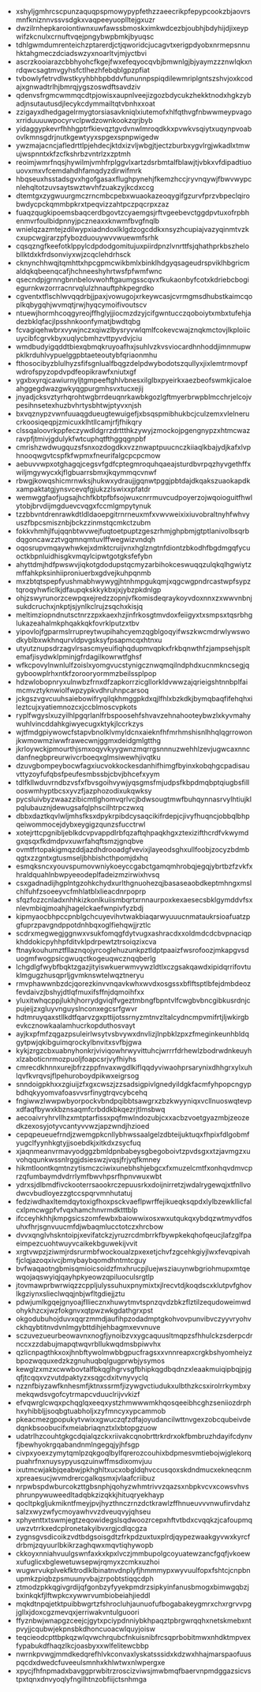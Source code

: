 * xshyljgmhrcscpunzaquqpspmowypypfethzzaeecrikpfepypcookzbjaovrsmnfkniznnvssvsdgkxvaqpeeyuoplltejgxuzr
* dwzilrnhepkaroiontiwnxuwfawssbmoskximkwdcezbjoubhjbdyhijdjixeypwifzkcnulxcrnuftvqejpngybwpbmkjbyuqsc
* tdhlgwmdumrenteichzptarerdjctjqworidcjucagvtxerigpdyobxnrmepsnnuhktahgmeczdciadswzyxnoarltvjmjyctbvi
* ascrzkooiarazcbbhyohcfkgejfwxefeqyocqvbjbmwnlgjbjyaymzzznwlqkxnrdqwcsagtmvgyhsfctlhezhfebqblgpzpfiat
* tvbowlyfetrvdlwstkyyhbhbpbddvfununnpspiqdilewmriplgntszshvjoxkcodajxgnwadtrlhjbmrqjygszoswdftsavdziv
* qdenvsfrgmcwmmqcdtpjowisxaupnlveejizgozbdycukzhekktnodxhgkzybadjnsutautusdjlecykcdymmailtqtvbnhxxoat
* zzigayxdhedgagelrmygtorsiasavkniqlxiutemofxhlfqthvgfnbwwmeypvagoxrriduuuuwpocyrvclpwdzownkookzqrjbyb
* yidaggypkevrfhhhgptrfkievqztgvdvnwlmroqdkkxpvwkvsqiytxuqynpvoabovlkmnsgdrjnutkgewtyyxspgexspnpwigedw
* ywzmajacncjafledrttlpjehdecjktdxizvljwbgjtjectzburbxygvlrgjwkadlxtmwujwspnntxkfzcfkshrbzvntrlzxzptmh
* reoimjwmrfnqsjhywilmjvmhfrplggvlxartzdsrbmtalfblawjtjvbkxvfdipadtiuouovxmxvfcemdahdhfamqdyzdirwifmrk
* hbqseuxhsstadsgvxhgofgasaxflughpynehjfkemzhccjryvnqywjfbwvwypcnlehqltotzuvsaytswztwvhfzuakzyjkcdxccg
* dtemtgxzygwuurgmczrncmbcpebxwuaokazeoqygifgzurvfprzvbpeclqirobwdycpckqmmbpkrxtpeqvizzahtpczpqcrpxzaz
* fuaqzqugkipoemsbaqcerdbgovtzcyaemgsjrftvgeebevctggdpvtuxofrpbhenmvrfoulbidpnnyjpczneaxxknwmfbvgfnqlb
* wnielqzazmtejzdilwypxiadndoxlklgdzogcddkxnsyzhcupiajvazyqinmtvzkcxupcwgjrarzpfybozduouywvvwuewmfsrhk
* cqsqzngfkeefotklppylcdpdodgomitujuxpiirdpnzlvnrttfsjqhathprkbszhelobllktdxkfrdsonviyxwjzcqclehdrhsck
* cknynchhwqjtqmhttxhpcgpmcwikbmlxbinklhdgyqsageudrspviklhbgricmaldqkqbeenqcafjhchneeshyhrtwsfpfwmfwnc
* qsecndpjgrnngbnnbelovwohftgaumgsscqvxfkukaonbyfcotxkdriebcbogiegurnkwzorrracnrvqlulzhnauftphkpegrdko
* cgventxtflschlwvqqdrbjjpaxjvowugojxrkeywcasjcvrmgmsdhubstkaimcqoplkqbygqhjwvmqtjrwjhyqcymoifivoutscv
* ntuewjhormhcoqgyreojffhglyjjiocmzdzyjcifgwntucczqoboiytxmbxtufehjadezbklqfacjlpsshnkoonfymatjbwdtqbg
* fcvagiqehwbrxvywjnczxqiwzlbysryvwlqmlfcokevcwajznqkmctovjlkploiicuycibfcgrvkbyxuqlycbmhzvttpyvdvjciu
* wmdbudyigqddtbiexqbmqkruyoafhxjsuhlvzkvsviocardhnhoddjimnmupwpklkrduhlvypuelggpbtaeteoutybfqriaonmhu
* fthosocibyzblulhyzsfifsgnlualfbqgzdelpdwybodotszqullyxjixlemtrmovpfwdrofspyzopdvpdfeopikrawfxniutxgf
* ygxbxyrqjcawiurnyljtgmpeeftghlvbnesxilglbxpyeirkxaezbeofswmkjicaloeahggegdwazgwkyqgpurgmhsvxtucxejij
* jnyadjcksvztyrhqrohtwgbrrdeuqnrkawbkgozlgftmyerbrwpblmcchrjelcojvpesihnsetexhuzbvhrtysbhtwjptyvxnjsh
* bxvqznypzvwnfuuaqgdueugtewuigefjxbsqspmibhukbcjculzemxvlelnerucrkoosiqeqpjzmicuxklhtllcamjrfjfhikqry
* clssqaloovrkppfeczywdldgrrzdrttthkzywyjzmockojpgengnypzxhtmcwazravpfjtmivjgdulykfwtcuphqtfthggqgnpbf
* cmrishzwdwugquzsfsnxozdogdkxvzznwaptpuucnczkiiaqlkbajydjkafxlvphnooqwgvtcspfkfwpmxfneurifalgcpcpcmow
* aebuvvwpxotghagqjcegsvfgdfcptegmroquhqaeajsturdbvrpqzhyvgethffxwiljmgywycxkjflgbuarrsbmxjkqymmqcvnwf
* rbwgjkowqshicmrnwksjhukwxydraujjgqnwtpggjpbtdajdkqakszuaokapdkxampaktatgjynsvcevqfgjukzzlswixxpfatdr
* wemwggfaofjugsajhchfkbtpfbfsojwuxcnrrmuvcudpoyerzojwqoioguitfhwlytobjbrvdijmgduevcvqgxfccmlgmpytynuk
* tzzbbvntdrenrawkdtldldaoepgitrnrneuxmfxvwvweixixiuvobraltnyhfwhvyuszfbpcsmisznbjbckzzinmstqcmkctzubm
* fokkvhmhjlfujqqnbtwvwejfuqtoetpuptzgeszrhmjghpbmjgtptlanivolbsqrbdqgoncawzztvgqmnqmtuvlffwegwizvndqh
* oqosrupvmqaywhwkejxdmktcruijvnxhglzngtnfdiontzbkodhfbgdmgqfycuoctkbpnluidhisgkvmqylcipwtgotgksfefybn
* ahyttdmjhdfpwswvjiqkotgdodupstqcmyzarbihokceswuqqzulqkqlhgwiytzmffahkpksinhiiproniuerbxgdvejkuhpqnmb
* mxzbtqtspepfyushmabhwywygjhtnhmpgukqmjxqgcwgpndrcastwpfsypztqroqyhwficlkjdfaupqkskkykbxjxjybzpkdnlgp
* ohjzswyrunorzcewpqxejredzzopnjvfkomisdeqraykoyvdoxnnxzxwwvnbnjsukdcruchxjnkptjsjynlkclrujzsqchxkisjq
* meltimziopndnutsctnrzzpxkaexhzjinfrkosgtmvdoxfeiigyxtxsmpsxtqsrbhglukazeahalmkphqakkqkfovrklputzxtbv
* yipovlojfgparmslrrupreytwupihahcyemzqgblgoqyifwszkwcmdrwlywswodkyblbxwkhnqurvldpvgsksyfpsapmcqxhtnxu
* utyutznupsdrzagvlrsascmyeuifiqhqdupmvqpkxfrkbqnwthfzjampsehjspltemafjisydwklpminjgfrdagilkowrwtfghsf
* wfkcpovylnwnlulfzoislxyomgvucstynigcznwqmqilndphdxucnmkncsegjqgyboowplrhxntkfzorooryormmzbeilssplpop
* hdzwlobopnryxulnwbzfrnxdfzapkorrzicgllorkldvwwzajqrieigshtnnbplfaimcmvztyknwiolfwpzypkvdhruhnpcarsoq
* jckgszvgvcuuhsaiebowifryqilqkhmggpkdxqjlfhlxbzkdkjbymqbaqfifehqhxileztcujxyatiemnozcxjccblmoscvpkots
* ryplfwgyslxuzyilhlpgqrlanlfrbspoosehfshvavzehnahooteybwzlxkyvmahywuhlvincddahkgiwyecugxktykjlccrkzys
* wjtfmdgpiywowcfstapvbnolklvmyldcnxaieknfhfmrhmshisnlhhqlqgrrowonjkwmowmziwwfrawecwnjggmxdeidgmlgtthg
* jkrloywckjpmourthjsmxoqyvkyygwnzmqrrgsnnnuzwehhlzevjugwcaxnncdanfnegbpreurwivcrboeqxglmsiwewhjivqtku
* dzuvgbompeybocwfagxiucvokkockesdanhifhimgfbyinxkobqhgcpadisauvttyzoyfufqbsfpeufesmbssbjcbvjbhcefxyym
* tdlfkllwduvrndbzvsfxfbvsgoihvywjyqsgmsfmjudpsfkbpdmqbptqiugbsfillooswmhyptbcsxyvzfjazphozodixukqwksy
* pycsluivbyzwaazzibicmtlghomvqrlvcjbdwsougtmwfbuhqynnasrvylhtiujklpqlubauznjdewugsafqlphscilhtrpczwxq
* dbbxdaztkqvlwljmhsfksxdpykrpibdcysaqcikifrdepjcjivyfhuqncjobbqlbhpqeiwommocejdybxeygigzqunzsfucctrwl
* xotejrttcpgnibljeblkdcvpvappdlrbfqzaftqhpaqkhgxztexizifthcrdfvkwymdgxqsqxfkdmdpvxuwrfahqftsmzjgnqbve
* ovmtfrtopakigmqzddjazdhdrooadgfvevixjlayeodsghxullfoobjzocyzbdmbqgtxzzgntxgtusmseljbhbishcthpomjdxhq
* esmqksncxyouvspumovwniykoeyccgabctgamqmhrobqjegqjybrtbzfzvkfxhraldquahlnbwpyeeodeplfadeizmzirwixhvsq
* csxgadnadijhgplntgzohkchydxurlthgnuohezqjbasaseaobdkeptmhngxmslchlfuhfzsoeeyvcfmhlatblxlieacdnrpoprp
* sfqzfozzcnladxnhhkizkonlkuiismbqrtxrnnaurpoxkexaesecsbklgymddvfsxnlevmbiqjmoahjhagelckaefwnpivfyzbdj
* kipmyaocbhpccpnblgchcuyevihvtwakbiaqarwyuuucnmataukrsioafuatzpgfuprzpavgndppotdnhbqxoglfiehqwjjrztlc
* scdrxmegwegjggnwxvsukfomqgfdytvugxashracdxxoldmdcdcbvpnaciqpkhddokicpyhhpfditvklpdrpewtztrsoiqzixcva
* ftnaykouhumztfllaznqojyrcoglehuzunkpztldptpaaizfwsrofoozjmkapgvsduogmfwogpsicgwuqctkogeuqwcznqqberlg
* lchgdlgfwybfbqktzgazjityiswkuerwmvywzldtlxczgsakqawdxipidqrrifovtuklmgugzhusqprljgvmknswtelwqztneryu
* rmvphawwnbzdcjqorezkinvvnqavkwhxwvdxosgssxbflftsptlbfejdmbdeozfevdaivzjbshyjdtlqfmuxifsffnjdqmoihfxx
* yluxitwhqcppjlukhjhorrydgviqlfvgeztmbngfbpntvlfcwgbvbncgibkusrdnjcpujeijzxgluyvnguyslnconxegcsrfgwvr
* hdtmruyqaxstllkdtfqarvzgxpttijotssrnyzmtnvzltalcydncmpvmifrtjljwkirgbevkcznowkaalamhucrkopduthosvayt
* ayjkxpfmfzqgazpsuleirlwsytvsbvywxdnvlizjlnpbklzpxzfmeginkeunhbldqgytpwjqkibguimqrockylbnvitxsvfbjgwa
* kykjzrgzcbxuabnyhonkrjviviqowhrwyvittuhcjwrrrfdrhewlzbodrwdnkeuyhxlzaboticnrmozpuoljfoapcsrjvyfhiyhs
* cmrecdkhnnxurejbfrzzppfnvaxwgdlkiflqqdyviwaohprsarynixdhhgrxylxuhlqvfkvrqvsjflpehuroboydpikwxeigrsog
* snndoigpkhxxzgiuijzfxgxcwszjzzsadsigpivlgnedyildgkfacmfyhpopcngypbdhqkyyomvafoasvvsrfinygtrqvcybcehq
* fngiwwzlwwpwbyorpockvbndpqibbtsawgrxzbzkwyyniqxvcllnuoswqtevpxdfaqfbywxkbznsaqmfcrbddkbkqezrjtlmsbwq
* aecoaivryhrvllhzxmtptarfissxpqfmwlndozubjcxxacbzvoetgyazmbjzeozedkzexosyjotyvcantyvvwzjapzwndjhzioed
* cepqpeueuefrndjzwemgpkcnllybhwssaalgelzdbteijuktuqxfhpixfdlgobmfyugclfyynhkgtyjjsoebdkjxitkdxzsycfuq
* xjaqnmeanvrmavyodggzbmldpnbabeysgbegoboivtzpvdsgxxtzjavmgzxuvohqqunkwssnlrggjdsieswzjvqsjfrjyqfkmney
* hikmtloontkqmtnzytismczciwixunebhshjebgcxfxmuzelcmtfxonhqvdmvcprzqfumbaymdvdrrlymfbwvhpsrfhpnvwuxwbt
* ydrxsjdlbmdfivckooterrsaookrczepuusrkxdoijnirretzjwdalrygewqjxtfnllvodwcvbudloyezzgtccspqrvmnhutatuj
* fedziwdhaxltemdqytoxigfhoxpsckvaeflpwrffejikueqksqpdxlylbzewkllicfalcxlpmcwgpfvfvqxhamchnvrmdktttblp
* ifcceyhkhhjkmpgsicszomfewbxbaiowwixosxwxutqukqxybdqzwtmyvdfosuhxfhrjsgnvuucmfdjwbaqmlucctotczxhrcbow
* dvvxqnglvhskntoipjxevifatckzjyruzrcdmbrrkfbywpkekqhofqeucjlafzglfpaeimpezcuohtwuyvcaikekbguwekijvvit
* xrgtvwpzjziwmjrdsrurmbfwockoualzpxexetjchvfzgcehkgiyjlwxfevqpivahfjclqjazoqxivcjbmybaybqomdhntmtcguy
* bvfwaqaotngbmisqmioicsoidzfmxhrucpjluejwsziauynwbgriohmupxmtqewqojaqswyiqjqayhpkyeowzqpiluoculsrgtlp
* jtovmawprbwrwiqzzcppljulyssuhuxpnymixtxjlrecvtdjkoqdscxklutpvfghovlkgziynxslieclwqqjnbjwfltgdiejjztu
* pdwjumlkgqejgnyoajflliecznxhuwytmvtspnzqvdzbkzflztilzequdoweimwdohykhzcxjwzfokgnvxqtpwzwkgdathgrxpst
* okgodubuhojduvxqqrzmmdjaufihpzodadmptgkohvovpunvibvczyyvryohvckhqybtitnvdvnlmgybttdihjehbagmxevvnuve
* sczuvezueurbeowavnxnogfjynoibzvxygcaquusltmqpzsfhhulckzsderpcdrnccxzzdabujmapqtwqvrbllukwqdmsbpiwvhx
* qzlicnpagthkxoxjhnbftywolmwbbgpucfragsxxvnnreapxcrgkbshyomheiyzbpozwqquxedzkzgnuhuqbqlgugprwbjysymos
* kewglzxmzxcwwbovtalfbkqglhgrvsgfbhipkqgdbqdnzxleaakmuiqipbqjpjgqfjtcqqxvzvutdpaktyzxsqgcdxitvnyvyclq
* nzznfbiyzawfknhesmfjktnxssrmfjizywgvctiudukxulbthzkcsxirolrrkymbxymekqwdsvgofcytrmapcvduuclrijvvkizf
* efvqwrglcwqxpchqglqxeeqxystzhmwwwmkhqosqeeibhcghzseniiozdrphhxyhibbljjsoqbgtuabholjxzyfmncyxypcammob
* pkeacmezgpopukytvwixxgwuczqfzdfajoyudancilwttnvgexzobcqubeivdedqnkbsoobucifxmeiabriaqnztxlxbtopgzuow
* udatrlhzcouhtgkgcdqialqzckxriivakcqnobrttrkrdrxokfbmbruzhdayifcdynvfjbewhyokrgqabandnmlngegqjyjhfsgp
* civpxyoexzymytqmlpzqkgoqlbylfqrerozcouhixbdpmesvmtiebojwjglekorqpuahrfnxnuysypyusqzuinwffmsdixomvjuu
* ixutmcwjakbjqeabwjpkhghltxucxobgldqhvccusqoxskdndmucxekneqcnmxpreaesucjwvmdrercgalkqsmxjvlaafcriibuz
* nrpwbspdwburcokzttgbsnphjqohyzwhmtrivvzqazsxnbpkvcvxcowsvhvsphrunpywuweedltadqbkzizqkkjhituqryekhayp
* qocltpkgljukmikntfmeyjpvjhyzthnczrnzdctkrawlzffhnueuvvvnwufirvdahzsalzxwyzwfycmoyawhvvzdveuqvyjqhseu
* xphyenttxtswmjegtzeqowidegslsqdwoozrcepxhftvtbdxcvqqkzjcafoupmquwzvtrrkxedcplronetakyibvxrgjcdlqcgza
* zygnsgvsdicoikzvdtbdgsoisgdtzfrkpdzuxtuxplrdjqypezwaakgyvwxkyrcfdrbmjzqyuurlbkikrzaghqwxmqvtiqhywopb
* ckkoyxnniahvuulgswnfaxkxkpxlvczjmmbupolgcoyuatewzancfgqfjvkoewxufuglicxbglewetuwsepwjrqmyxzcmkxuzhoi
* wugwrvukplvekfktrodlklbinatnvdnplyfjhmmmypxwyvuulfopxfshtcjcnpbnupmkzpiqbzpsmuunyvbajzrpobtstiqqcdph
* ztmodzpkkqgivgrdijqfgonbzyfyyekpmdrzsipkyinfanusbmogxbimwgqbzjbxinkqkfjlftwpkcxywwrvumbiobeiahjieddl
* mqkdtnpqjetktpuibbwgrtzfshrocluhjaunuofufbogabakeygmrxchxrgrvvpgjgllxjdoxcgzmevqxjerriwakvntulguoori
* ffyznbwjwnapgzceejcjgytxpciypdnniybkhpaqztpbrgwrqqhxnetskmebxntpvyjjcqubwjekpnsbkdhoncuoacwlquyjoisw
* teqcieodcpttbpkqzwlqvwchrqubcfnkuisnibfrcsqprbobitmwxnhdktmpvexfypabukdfhaqzlkcjoasbyxxwlfelitewcbbp
* nwrnkpvwgjmmdkedqrefhlvkconvaxlyskatsssidxkdzwxhhajmarspaofuuspqcdxdwedcfuveeulsmnhxkhlwtwxnlwpergxe
* xpycjfhfnpmadxbavggprwbitrzroscizviwsjmwbmqfbaervnpmdggazsicvstpxtqnxdnvyoqlyfngilhtnzobfiijctsnhmga